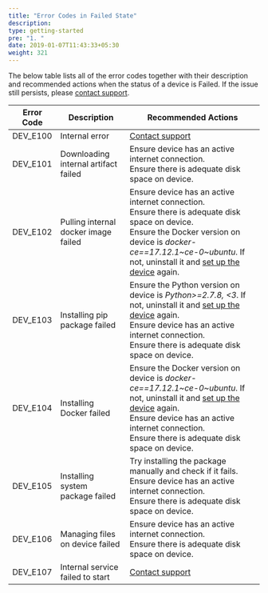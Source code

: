 ```yaml
---
title: "Error Codes in Failed State"
description:
type: getting-started
pre: "1. "
date: 2019-01-07T11:43:33+05:30
weight: 321
---
```

The below table lists all of the error codes together with their description
and recommended actions when the status of a device is Failed. If the issue still persists, please <a href="#" onclick="javascript:FreshWidget.show();">contact support</a>.

| Error Code | Description | Recommended Actions |
| ---------- | ----------- | ----------------------- |
| DEV_E100 | Internal error | <a href="#" onclick="javascript:FreshWidget.show();">Contact support</a> |
| DEV_E101 | Downloading internal artifact failed | Ensure device has an active internet connection.<br>Ensure there is adequate disk space on device. |
| DEV_E102 | Pulling internal docker image failed | Ensure device has an active internet connection.<br>Ensure there is adequate disk space on device.<br>Ensure the Docker version on device is *docker-ce==17.12.1~ce-0~ubuntu*. If not, uninstall it and [set up the device](/getting-started/add-new-device/#setting-up-a-device) again. |
| DEV_E103 | Installing pip package failed | Ensure the Python version on device is *Python>=2.7.8, <3*. If not, uninstall it and [set up the device](/getting-started/add-new-device/#setting-up-a-device) again.<br>Ensure device has an active internet connection.<br>Ensure there is adequate disk space on device. |
| DEV_E104 | Installing Docker failed | Ensure the Docker version on device is *docker-ce==17.12.1~ce-0~ubuntu*. If not, uninstall it and [set up the device](/getting-started/add-new-device/#setting-up-a-device) again.<br>Ensure device has an active internet connection.<br>Ensure there is adequate disk space on device. |
| DEV_E105 | Installing system package failed | Try installing the package manually and check if it fails.<br>Ensure device has an active internet connection.<br>Ensure there is adequate disk space on device. |
| DEV_E106 | Managing files on device failed | Ensure device has an active internet connection.<br>Ensure there is adequate disk space on device. |
| DEV_E107 | Internal service failed to start | <a href="#" onclick="javascript:FreshWidget.show();">Contact support</a> |